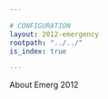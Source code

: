 ```yaml
---

# CONFIGURATION
layout: 2012-emergency
rootpath: "../../"
is_index: true

---
```


About Emerg 2012